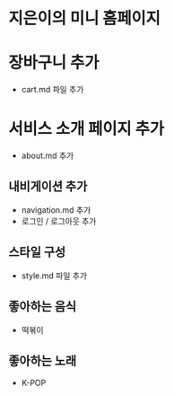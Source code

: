 # 지은이의 미니 홈페이지

# 장바구니 추가

- cart.md 파일 추가

# 서비스 소개 페이지 추가

- about.md 추가

## 내비게이션 추가

- navigation.md 추가
- 로그인 / 로그아웃 추가

## 스타일 구성

- style.md 파일 추가

## 좋아하는 음식

- 떡볶이

## 좋아하는 노래

- K-POP
